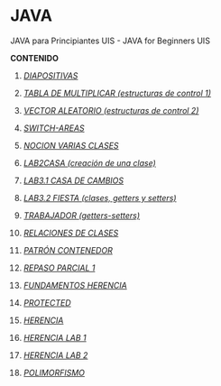 # JAVA
JAVA para Principiantes UIS - 
JAVA for Beginners UIS

**CONTENIDO**

1. [*DIAPOSITIVAS*](https://github.com/laucamidiaz3008/JAVA/tree/main/DIAPOSITIVAS)

2. [*TABLA DE MULTIPLICAR (estructuras de control 1)*](https://github.com/laucamidiaz3008/JAVA/tree/main/TABLA%20DE%20MULTIPLICAR)

3. [*VECTOR ALEATORIO (estructuras de control 2)*](https://github.com/laucamidiaz3008/JAVA/tree/main/VectorAleatorio) 

4. [*SWITCH-AREAS*](https://github.com/laucamidiaz3008/JAVA/tree/main/SWITCH%20-%20AREAS) 

5. [*NOCION VARIAS CLASES*](https://github.com/laucamidiaz3008/JAVA/tree/main/NOCION%20VARIAS%20CLASES) 

6. [*LAB2CASA (creación de una clase)*](https://github.com/laucamidiaz3008/JAVA/tree/main/LAB2CASA) 

7. [*LAB3.1 CASA DE CAMBIOS*](https://github.com/laucamidiaz3008/JAVA/tree/main/LAB1311)

8. [*LAB3.2 FIESTA (clases, getters y setters)*](https://github.com/laucamidiaz3008/JAVA/tree/main/LAB3.2%20FIESTA)

9. [*TRABAJADOR (getters-setters)*](https://github.com/laucamidiaz3008/JAVA/tree/main/TRABAJADOR)

10. [*RELACIONES DE CLASES*](https://github.com/laucamidiaz3008/JAVA/tree/main/RELACIONES%20DE%20CLASES)

11. [*PATRÓN CONTENEDOR*](github.com/laucamidiaz3008/JAVA/tree/main/LAB6FIESTA%20(p.contenedor)) 

12. [*REPASO PARCIAL 1*](https://github.com/laucamidiaz3008/JAVA/tree/main/LABSuelos)

13. [*FUNDAMENTOS HERENCIA*](https://github.com/laucamidiaz3008/JAVA/tree/main/HERENCIA%201-12)

14. [*PROTECTED*](https://github.com/laucamidiaz3008/JAVA/tree/main/PROTECTED)

15. [*HERENCIA*](https://github.com/laucamidiaz3008/JAVA/tree/main/HERENCIA%202)

16. [*HERENCIA LAB 1*](https://github.com/laucamidiaz3008/JAVA/tree/main/HERENCIA%205.1%20-%20ASALARIADO)

17. [*HERENCIA LAB 2*](https://github.com/laucamidiaz3008/JAVA/tree/main/EstudiantesPrePros)

18. [*POLIMORFISMO*](https://github.com/laucamidiaz3008/JAVA/tree/main/POLIMORFISMO)
